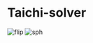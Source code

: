 # Taichi-solver
![flip]([https://github.com/ZhengYaWei1992/ZWProgressView/blob/master/Untitled3.gif](https://github.com/0Setsuna0/Taichi-solver/blob/main/fluid/flip/out.gif)https://github.com/0Setsuna0/Taichi-solver/blob/main/fluid/flip/out.gif)
![sph]([https://github.com/ZhengYaWei1992/ZWProgressView/blob/master/Untitled3.gif](https://github.com/0Setsuna0/Taichi-solver/blob/main/fluid/flip/out.gif)https://github.com/0Setsuna0/Taichi-solver/blob/main/fluid/flip/out.gif)
